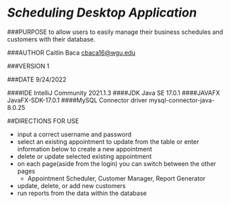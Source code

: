 # *Scheduling Desktop Application*

###PURPOSE
to allow users to easily manage their business schedules and customers with their database.

###AUTHOR
Caitlin Baca
cbaca16@wgu.edu

###VERSION 
1

###DATE
9/24/2022

####IDE
IntelliJ Community 2021.1.3
####JDK
Java SE 17.0.1
####JAVAFX
JavaFX-SDK-17.0.1
####MySQL Connector driver
mysql-connector-java-8.0.25

##DIRECTIONS FOR USE
- input a correct username and password
- select an existing appointment to update from the table or enter information below to create a new appointment
- delete or update selected existing appointment
- on each page(aside from the login) you can switch between the other pages
  - Appointment Scheduler, Customer Manager, Report Generator
- update, delete, or add new customers
- run reports from the data within the database


